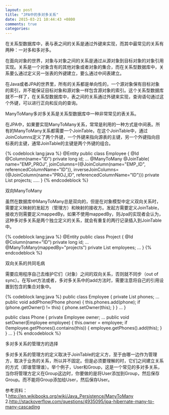 ```yaml
---
layout: post
title: "JPA中的多对多关系"
date: 2015-03-21 10:44:43 +0800
comments: true
categories: 
---
```

在关系型数据库中，表与表之间的关系是通过外键来实现，而其中最常见的关系有两种：一对多和多对多。    

在面向对象的世界，对象与对象之间的关系是通过从源对象到目标对象的对象引用实现。关系是一个对象含有的其他对象或者对象的集合，而在关系型数据库中，关系要么通过定义另一张表的外键建立，要么通过中间表建立。

在Java或者JPA的世界里，所有的关系都是单向性的，一个源对象保有目标对象的索引，并不能保证目标对象和源对象一样包含源对象的索引。这个关系型数据库就不一样了，在关系型数据库中，表之间的关系通过外键来实现，查询语句通过这个外键，可以进行正向和反向的查询。

ManyToMany多对多关系是关系型数据库中一种非常常见的表关系。

在JPA中，如果要实现ManyToMany关系，常常是利用的一种方式是中间表。所有的ManyToMany关系都需要一个JoinTable，在这个JoinTable中，通过JoinColumns定义了两个外键，一个外键来指向源表的主键，另一个外键指向目标表的主键，通常JoinTable的主键是两个外键的组合。

{% codeblock lang:java %}
@Entity
public class Employee {
  @Id
  @Column(name="ID")
  private long id;
  ...
  @ManyToMany
  @JoinTable(
      name="EMP_PROJ",
      joinColumns={@JoinColumn(name="EMP_ID", referencedColumnName="ID")},
      inverseJoinColumns={@JoinColumn(name="PROJ_ID", referencedColumnName="ID")})
  private List<Project> projects;
  .....
}
{% endcodeblock %}

双向ManyToMany

虽然在数据库中ManyToMany总是双向的，但是在对象模型中定义双向关系时，需要定义映射的发起方（管理方）和映射的接收方。发起方需要定义JoinTable，接收方则需要定义mappedBy。如果不使用mappedBy，则Jpa的实现者会认为，这种多对多关系是两个独立定义的关系，就会有重复的两行记录插入到JoinTable中。

{% codeblock lang:java %}
@Entity
public class Project {
  @Id
  @Column(name="ID")
  private long id;
  ...
  @ManyToMany(mappedBy="projects")
  private List<Employee> employees;
  ...
}
{% endcodeblock %}


双向关系的共同毛病

需要应用程序自己去维护它们（对象）之间的双向关系，否则就不同步（out of sync）。在写set方法或者，多对多关系中的add方法时，需要注意将自己的引用设置到包含的集合对象中。

{% codeblock lang:java %}
public class Employee {
    private List phones;
    ...
    public void addPhone(Phone phone) {
        this.phones.add(phone);
        if (phone.getOwner() != this) {
            phone.setOwner(this);
        }
    }
    ...
}
 
public class Phone {
    private Employee owner;
    ...
    public void setOwner(Employee employee) {
        this.owner = employee;
        if (!employee.getPhones().contains(this)) {
            employee.getPhones().add(this);
        }
    }
    ...
}
{% endcodeblock %}

多对多关系的管理方的选择

多对多关系的管理方的定义取决于JoinTable的定义方，至于由哪一边作为管理方，取决于业务的关系，所以并不固定。但是必须要理解的时，它们之间建立关系的方式（即谁管理谁）。举个例子，User和Group，这是一个常见的多对多关系，当你将管理方定义在Group这边时，你要做的是将User添加到Group，然后保存Group。而不能将Group添加给User，然后保存User。


参考资料：    
1.http://en.wikibooks.org/wiki/Java_Persistence/ManyToMany     
2.http://stackoverflow.com/questions/4935095/jpa-hibernate-many-to-many-cascading



